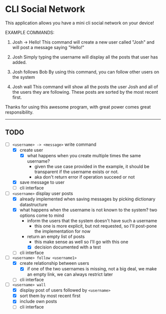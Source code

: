 # CLI Social Network

This application allows you have a mini cli social network on your device!

EXAMPLE COMMANDS:

1. Josh -> Hello!
    This command will create a new user called "Josh" and will post a message saying "Hello!"

2. Josh
    Simply typing the username will display all the posts that user has added.

3. Josh follows Bob
    By using this command, you can follow other users on the system

4. Josh wall
    This command will show all the posts the user Josh and all of the users they are following.
    These posts are sorted by the most recent first.

Thanks for using this awesome program, with great power comes great responsibility.

---

## TODO

- [ ] `<username> -> <message>` write command
  - [x] create user
    - [x] what happens when you create multiple times the same username?
      - given the use case provided in the example, it should be transparent if the username exists or not.
      - aka don't return error if operation succeed or not
  - [x] save message to user
  - [ ] cli interface
- [ ] `<username>` display user posts
  - [x] already implemented when saving messages by picking dictionary datastructure
  - [x] what happens when the username is not known to the system? two options come to mind
    - inform the users that the system doesn't have such a username
      - this one is more explicit, but not requested, so I'll post-pone the implementation for now
    - return an empty list of posts
      - this make sense as well so I'll go with this one
      - [x] decision documented with a test
  - [ ] cli interface
- [ ] `<username> follow <username1>`
  - [x] create relationship between users
    - [x] if one of the two usernames is missing, not a big deal, we make an empty link, we can always restrict later
  - [ ] cli interface
- [ ] `<username> wall`
  - [x] display post of users followed by `<username>`
  - [x] sort them by most recent first
  - [x] include own posts
  - [ ] cli interface
